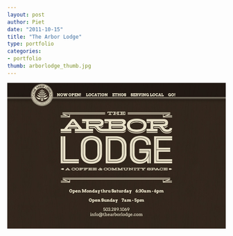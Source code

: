 ```yaml
---
layout: post
author: Piet
date: "2011-10-15"
title: "The Arbor Lodge"
type: portfolio
categories:
- portfolio
thumb: arborlodge_thumb.jpg
---
```


<img src="/assets/images/portfolio/arborlodge_main.jpg" alt="The Arbor Lodge">